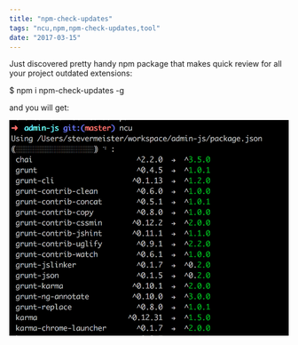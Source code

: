 ```yaml
---
title: "npm-check-updates"
tags: "ncu,npm,npm-check-updates,tool"
date: "2017-03-15"
---
```


Just discovered pretty handy npm package that makes quick review for all your project outdated extensions:

$ npm i npm-check-updates -g

and you will get:

![](images/Screen-Shot-2017-03-15-at-22.45.17.png)
